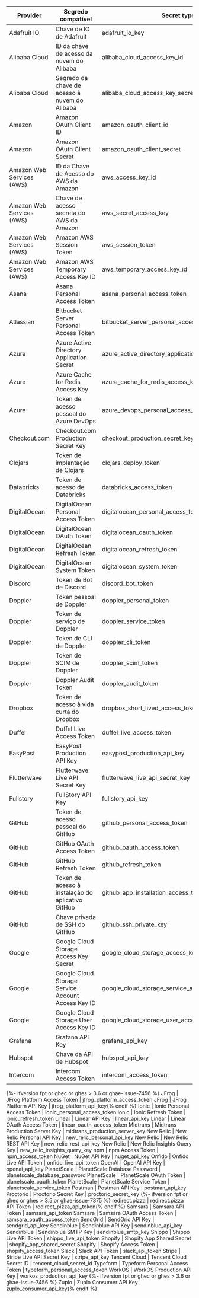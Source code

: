 | Provider                  | Segredo compatível                                 | Secret type                                              |
| ------------------------- | -------------------------------------------------- | -------------------------------------------------------- |
| Adafruit IO               | Chave de IO de Adafruit                            | adafruit_io_key                                        |
| Alibaba Cloud             | ID da chave de acesso da nuvem do Alibaba          | alibaba_cloud_access_key_id                          |
| Alibaba Cloud             | Segredo da chave de acesso à nuvem do Alibaba      | alibaba_cloud_access_key_secret                      |
| Amazon                    | Amazon OAuth Client ID                             | amazon_oauth_client_id                                 |
| Amazon                    | Amazon OAuth Client Secret                         | amazon_oauth_client_secret                             |
| Amazon Web Services (AWS) | ID da Chave de Acesso do AWS da Amazon             | aws_access_key_id                                      |
| Amazon Web Services (AWS) | Chave de acesso secreta do AWS da Amazon           | aws_secret_access_key                                  |
| Amazon Web Services (AWS) | Amazon AWS Session Token                           | aws_session_token                                      |
| Amazon Web Services (AWS) | Amazon AWS Temporary Access Key ID                 | aws_temporary_access_key_id                          |
| Asana                     | Asana Personal Access Token                        | asana_personal_access_token                            |
| Atlassian                 | Bitbucket Server Personal Access Token             | bitbucket_server_personal_access_token               |
| Azure                     | Azure Active Directory Application Secret          | azure_active_directory_application_secret            |
| Azure                     | Azure Cache for Redis Access Key                   | azure_cache_for_redis_access_key                     |
| Azure                     | Token de acesso pessoal do Azure DevOps            | azure_devops_personal_access_token                   |
| Checkout.com              | Checkout.com Production Secret Key                 | checkout_production_secret_key                         |
| Clojars                   | Token de implantação de Clojars                    | clojars_deploy_token                                   |
| Databricks                | Token de acesso de Databricks                      | databricks_access_token                                |
| DigitalOcean              | DigitalOcean Personal Access Token                 | digitalocean_personal_access_token                     |
| DigitalOcean              | DigitalOcean OAuth Token                           | digitalocean_oauth_token                               |
| DigitalOcean              | DigitalOcean Refresh Token                         | digitalocean_refresh_token                             |
| DigitalOcean              | DigitalOcean System Token                          | digitalocean_system_token                              |
| Discord                   | Token de Bot de Discord                            | discord_bot_token                                      |
| Doppler                   | Token pessoal de Doppler                           | doppler_personal_token                                 |
| Doppler                   | Token de serviço de Doppler                        | doppler_service_token                                  |
| Doppler                   | Token de CLI de Doppler                            | doppler_cli_token                                      |
| Doppler                   | Token de SCIM de Doppler                           | doppler_scim_token                                     |
| Doppler                   | Doppler Audit Token                                | doppler_audit_token                                    |
| Dropbox                   | Token de acesso à vida curta do Dropbox            | dropbox_short_lived_access_token                     |
| Duffel                    | Duffel Live Access Token                           | duffel_live_access_token                               |
| EasyPost                  | EasyPost Production API Key                        | easypost_production_api_key                            |
| Flutterwave               | Flutterwave Live API Secret Key                    | flutterwave_live_api_secret_key                      |
| Fullstory                 | FullStory API Key                                  | fullstory_api_key                                      |
| GitHub                    | Token de acesso pessoal do GitHub                  | github_personal_access_token                           |
| GitHub                    | GitHub OAuth Access Token                          | github_oauth_access_token                              |
| GitHub                    | GitHub Refresh Token                               | github_refresh_token                                   |
| GitHub                    | Token de acesso à instalação do aplicativo GitHub  | github_app_installation_access_token                 |
| GitHub                    | Chave privada de SSH do GitHub                     | github_ssh_private_key                                 |
| Google                    | Google Cloud Storage Access Key Secret             | google_cloud_storage_access_key_secret               |
| Google                    | Google Cloud Storage Service Account Access Key ID | google_cloud_storage_service_account_access_key_id |
| Google                    | Google Cloud Storage User Access Key ID            | google_cloud_storage_user_access_key_id            |
| Grafana                   | Grafana API Key                                    | grafana_api_key                                        |
| Hubspot                   | Chave da API de Hubspot                            | hubspot_api_key                                        |
| Intercom                  | Intercom Access Token                              | intercom_access_token                                  |
{%- ifversion fpt or ghec or ghes > 3.6 or ghae-issue-7456 %}
JFrog | JFrog Platform Access Token | jfrog_platform_access_token JFrog | JFrog Platform API Key | jfrog_platform_api_key{% endif %} Ionic | Ionic Personal Access Token | ionic_personal_access_token Ionic | Ionic Refresh Token | ionic_refresh_token Linear | Linear API Key | linear_api_key Linear | Linear OAuth Access Token | linear_oauth_access_token Midtrans | Midtrans Production Server Key | midtrans_production_server_key New Relic | New Relic Personal API Key | new_relic_personal_api_key New Relic | New Relic REST API Key | new_relic_rest_api_key New Relic | New Relic Insights Query Key | new_relic_insights_query_key npm | npm Access Token | npm_access_token NuGet | NuGet API Key | nuget_api_key Onfido | Onfido Live API Token | onfido_live_api_token OpenAI | OpenAI API Key | openai_api_key PlanetScale | PlanetScale Database Password | planetscale_database_password PlanetScale | PlanetScale OAuth Token | planetscale_oauth_token PlanetScale | PlanetScale Service Token | planetscale_service_token Postman | Postman API Key | postman_api_key Proctorio | Proctorio Secret Key | proctorio_secret_key
{%- ifversion fpt or ghec or ghes > 3.5 or ghae-issue-7375 %}
redirect.pizza | redirect.pizza API Token | redirect_pizza_api_token{% endif %} Samsara | Samsara API Token | samsara_api_token Samsara | Samsara OAuth Access Token | samsara_oauth_access_token SendGrid | SendGrid API Key | sendgrid_api_key Sendinblue | Sendinblue API Key | sendinblue_api_key Sendinblue | Sendinblue SMTP Key | sendinblue_smtp_key Shippo | Shippo Live API Token | shippo_live_api_token Shopify | Shopify App Shared Secret | shopify_app_shared_secret Shopify | Shopify Access Token | shopify_access_token Slack | Slack API Token | slack_api_token Stripe | Stripe Live API Secret Key | stripe_api_key Tencent Cloud | Tencent Cloud Secret ID | tencent_cloud_secret_id Typeform | Typeform Personal Access Token | typeform_personal_access_token WorkOS | WorkOS Production API Key | workos_production_api_key
{%- ifversion fpt or ghec or ghes > 3.6 or ghae-issue-7456 %}
Zuplo | Zuplo Consumer API Key | zuplo_consumer_api_key{% endif %}
